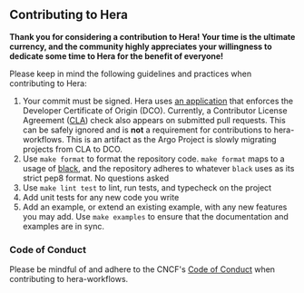 ## Contributing to Hera

**Thank you for considering a contribution to Hera! Your time is the ultimate currency, and the community highly
appreciates your willingness to dedicate some time to Hera for the benefit of everyone!**

Please keep in mind the following guidelines and practices when contributing to Hera:

1. Your commit must be signed. Hera uses [an application](https://github.com/apps/dco) that enforces the Developer 
   Certificate of Origin (DCO). Currently, a Contributor License Agreement 
   ([CLA](https://github.com/cla-assistant/cla-assistant)) check also appears on submitted pull requests. This can be
   safely ignored and is **not** a requirement for contributions to hera-workflows. This is an artifact as the Argo Project is slowly migrating projects from CLA to DCO. 
1. Use `make format` to format the repository code. `make format` maps to a usage of
   [black](https://github.com/psf/black), and the repository adheres to whatever `black` uses as its strict pep8 format.
   No questions asked
1. Use `make lint test` to lint, run tests, and typecheck on the project
1. Add unit tests for any new code you write
1. Add an example, or extend an existing example, with any new features you may add. Use `make examples` to ensure that the documentation and examples are in sync.


### Code of Conduct

Please be mindful of and adhere to the CNCF's
[Code of Conduct](https://github.com/cncf/foundation/blob/main/code-of-conduct.md) when contributing to hera-workflows.

